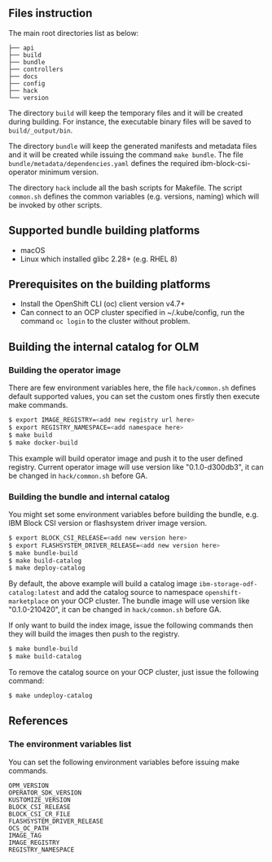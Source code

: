 
## Files instruction

The main root directories list as below:

```
├── api
├── build
├── bundle
├── controllers
├── docs
├── config
├── hack
└── version
```

The directory `build` will keep the temporary files and it will be created during building. For instance, the executable binary files will be saved to `build/_output/bin`.

The directory `bundle` will keep the generated manifests and metadata files and it will be created while issuing the command `make bundle`. The file `bundle/metadata/dependencies.yaml` defines the required ibm-block-csi-operator minimum version.

The directory `hack` include all the bash scripts for Makefile. The script `common.sh` defines the common variables (e.g. versions, naming) which will be invoked by other scripts.

## Supported bundle building platforms

- macOS
- Linux which installed glibc 2.28+ (e.g. RHEL 8)

## Prerequisites on the building platforms

- Install the OpenShift CLI (oc) client version v4.7+
- Can connect to an OCP cluster specified in ~/.kube/config, run the command `oc login` to the cluster without problem.

## Building the internal catalog for OLM

### Building the operator image

There are few environment variables here, the file `hack/common.sh` defines default supported values, you can set the custom ones firstly then execute make commands.

```bash
$ export IMAGE_REGISTRY=<add new registry url here>
$ export REGISTRY_NAMESPACE=<add namespace here>
$ make build
$ make docker-build
```

This example will build operator image and push it to the user defined registry. Current operator image will use version like "0.1.0-d300db3", it can be changed in `hack/common.sh` before GA.

### Building the bundle and internal catalog

You might set some environment variables before building the bundle, e.g. IBM Block CSI version or flashsystem driver image version.

```bash
$ export BLOCK_CSI_RELEASE=<add new version here>
$ export FLASHSYSTEM_DRIVER_RELEASE=<add new version here>
$ make bundle-build
$ make build-catalog
$ make deploy-catalog
```

By default, the above example will build a catalog image `ibm-storage-odf-catalog:latest` and add the catalog source to namespace `openshift-marketplace` on your OCP cluster. The bundle image will use version like "0.1.0-210420", it can be changed in `hack/common.sh` before GA.

If only want to build the index image, issue the following commands then they will build the images then push to the registry.

```bash
$ make bundle-build
$ make build-catalog
```

To remove the catalog source on your OCP cluster, just issue the following command:

```bash
$ make undeploy-catalog
```

## References

### The environment variables list

You can set the following environment variables before issuing make commands.

```
OPM_VERSION
OPERATOR_SDK_VERSION
KUSTOMIZE_VERSION
BLOCK_CSI_RELEASE
BLOCK_CSI_CR_FILE
FLASHSYSTEM_DRIVER_RELEASE
OCS_OC_PATH
IMAGE_TAG
IMAGE_REGISTRY
REGISTRY_NAMESPACE
```
